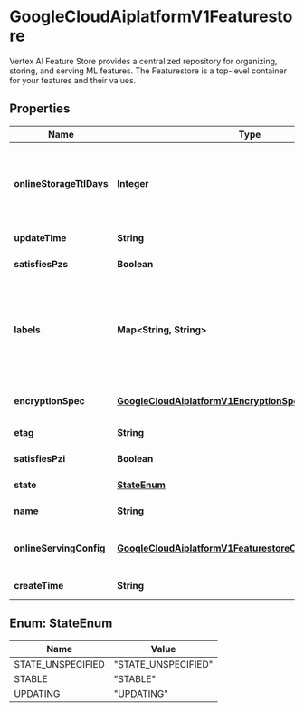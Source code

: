 

# GoogleCloudAiplatformV1Featurestore

Vertex AI Feature Store provides a centralized repository for organizing, storing, and serving ML features. The Featurestore is a top-level container for your features and their values.

## Properties

| Name | Type | Description | Notes |
|------------ | ------------- | ------------- | -------------|
|**onlineStorageTtlDays** | **Integer** | Optional. TTL in days for feature values that will be stored in online serving storage. The Feature Store online storage periodically removes obsolete feature values older than &#x60;online_storage_ttl_days&#x60; since the feature generation time. Note that &#x60;online_storage_ttl_days&#x60; should be less than or equal to &#x60;offline_storage_ttl_days&#x60; for each EntityType under a featurestore. If not set, default to 4000 days |  [optional] |
|**updateTime** | **String** | Output only. Timestamp when this Featurestore was last updated. |  [optional] [readonly] |
|**satisfiesPzs** | **Boolean** | Output only. Reserved for future use. |  [optional] [readonly] |
|**labels** | **Map&lt;String, String&gt;** | Optional. The labels with user-defined metadata to organize your Featurestore. Label keys and values can be no longer than 64 characters (Unicode codepoints), can only contain lowercase letters, numeric characters, underscores and dashes. International characters are allowed. See https://goo.gl/xmQnxf for more information on and examples of labels. No more than 64 user labels can be associated with one Featurestore(System labels are excluded).\&quot; System reserved label keys are prefixed with \&quot;aiplatform.googleapis.com/\&quot; and are immutable. |  [optional] |
|**encryptionSpec** | [**GoogleCloudAiplatformV1EncryptionSpec**](GoogleCloudAiplatformV1EncryptionSpec.md) | Optional. Customer-managed encryption key spec for data storage. If set, both of the online and offline data storage will be secured by this key. |  [optional] |
|**etag** | **String** | Optional. Used to perform consistent read-modify-write updates. If not set, a blind \&quot;overwrite\&quot; update happens. |  [optional] |
|**satisfiesPzi** | **Boolean** | Output only. Reserved for future use. |  [optional] [readonly] |
|**state** | [**StateEnum**](#StateEnum) | Output only. State of the featurestore. |  [optional] [readonly] |
|**name** | **String** | Output only. Name of the Featurestore. Format: &#x60;projects/{project}/locations/{location}/featurestores/{featurestore}&#x60; |  [optional] [readonly] |
|**onlineServingConfig** | [**GoogleCloudAiplatformV1FeaturestoreOnlineServingConfig**](GoogleCloudAiplatformV1FeaturestoreOnlineServingConfig.md) | Optional. Config for online storage resources. The field should not co-exist with the field of &#x60;OnlineStoreReplicationConfig&#x60;. If both of it and OnlineStoreReplicationConfig are unset, the feature store will not have an online store and cannot be used for online serving. |  [optional] |
|**createTime** | **String** | Output only. Timestamp when this Featurestore was created. |  [optional] [readonly] |



## Enum: StateEnum

| Name | Value |
|---- | -----|
| STATE_UNSPECIFIED | &quot;STATE_UNSPECIFIED&quot; |
| STABLE | &quot;STABLE&quot; |
| UPDATING | &quot;UPDATING&quot; |



